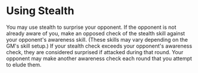 # Using Stealth

You may use stealth to surprise your opponent. If the opponent is not already aware of you, make an opposed check of the stealth skill against your opponent's awareness skill. (These skills may vary depending on the GM's skill setup.) If your stealth check exceeds your opponent's awareness check, they are considered surprised if attacked during that round. Your opponent may make another awareness check each round that you attempt to elude them.
